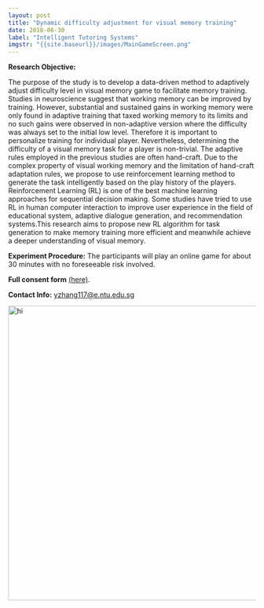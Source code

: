 ```yaml
---
layout: post
title: "Dynamic difficulty adjustment for visual memory training"
date: 2018-06-30
label: "Intelligent Tutoring Systems"
imgstr: "{{site.baseurl}}/images/MainGameScreen.png"
---
```


<b>Research Objective:</b>

The purpose of the study is to develop a data-driven method to adaptively adjust difficulty level in visual memory game to facilitate memory training. Studies in neuroscience suggest that working memory can be improved by training. However, substantial and sustained gains in working memory were only found in adaptive training that taxed working memory to its limits and no such gains were observed in non-adaptive version where the difficulty was always set to the initial low level. Therefore it is important to personalize training for individual player. Nevertheless, determining the difficulty of a visual memory task for a player is non-trivial. The adaptive rules employed in the previous studies are often hand-craft. Due to the complex property of visual working memory and the limitation of hand-craft adaptation rules, we propose to use reinforcement learning method to generate the task intelligently based on the play history of the players. Reinforcement Learning (RL) is one of the best machine learning approaches for sequential decision making. Some studies have tried to use RL in human computer interaction to improve user experience in the field of educational system, adaptive dialogue generation, and recommendation systems.This research aims to propose new RL algorithm for task generation to make memory training more efficient and meanwhile achieve a deeper understanding of visual memory. 

<b>Experiment Procedure:</b>
The participants will play an online game for about 30 minutes with no foreseeable risk involved.

<b>Full consent form</b> <a href="../../../../images/Consent_form.pdf">(here)</a>.

<b>Contact Info:</b> yzhang117@e.ntu.edu.sg



<img src="{{site.baseurl}}/images/MainGameScreen.png" alt="hi" class="inline" width="600" />
